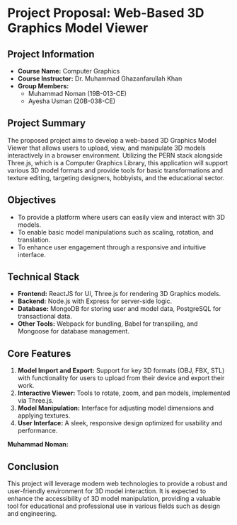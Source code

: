 # Project Proposal: Web-Based 3D Graphics Model Viewer

## Project Information
- **Course Name:** Computer Graphics
- **Course Instructor:** Dr. Muhammad Ghazanfarullah Khan
- **Group Members:**
  - Muhammad Noman (19B-013-CE)
  - Ayesha Usman (20B-038-CE)

## Project Summary
The proposed project aims to develop a web-based 3D Graphics Model Viewer that allows users to upload, view, and manipulate 3D models interactively in a browser environment. Utilizing the PERN stack alongside Three.js, which is a Computer Graphics Library, this application will support various 3D model formats and provide tools for basic transformations and texture editing, targeting designers, hobbyists, and the educational sector.

## Objectives
- To provide a platform where users can easily view and interact with 3D models.
- To enable basic model manipulations such as scaling, rotation, and translation.
- To enhance user engagement through a responsive and intuitive interface.

## Technical Stack
- **Frontend:** ReactJS for UI, Three.js for rendering 3D Graphics models.
- **Backend:** Node.js with Express for server-side logic.
- **Database:** MongoDB for storing user and model data, PostgreSQL for transactional data.
- **Other Tools:** Webpack for bundling, Babel for transpiling, and Mongoose for database management.

## Core Features
1. **Model Import and Export:** Support for key 3D formats (OBJ, FBX, STL) with functionality for users to upload from their device and export their work.
2. **Interactive Viewer:** Tools to rotate, zoom, and pan models, implemented via Three.js.
3. **Model Manipulation:** Interface for adjusting model dimensions and applying textures.
4. **User Interface:** A sleek, responsive design optimized for usability and performance.

**Muhammad Noman:**

## Conclusion
This project will leverage modern web technologies to provide a robust and user-friendly environment for 3D model interaction. It is expected to enhance the accessibility of 3D model manipulation, providing a valuable tool for educational and professional use in various fields such as design and engineering.
